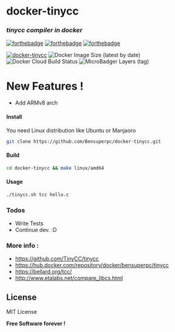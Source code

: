 # docker-tinycc

### _tinycc compiler in docker_
 [![forthebadge](https://forthebadge.com/images/badges/built-with-love.svg)](https://forthebadge.com) [![forthebadge](https://forthebadge.com/images/badges/powered-by-jeffs-keyboard.svg)](https://forthebadge.com) [![forthebadge](https://forthebadge.com/images/badges/contains-cat-gifs.svg)](https://forthebadge.com)

[![docker-tinycc](https://github.com/Bensuperpc/docker-tinycc/actions/workflows/main.yml/badge.svg)](https://github.com/Bensuperpc/docker-tinycc/actions/workflows/main.yml) <img alt="Docker Image Size (latest by date)" src="https://img.shields.io/docker/image-size/bensuperpc/tinycc"> <img alt="Docker Cloud Build Status" src="https://img.shields.io/docker/cloud/build/bensuperpc/tinycc"> <img alt="MicroBadger Layers (tag)" src="https://img.shields.io/microbadger/layers/bensuperpc/tinycc/latest">

# New Features !

  - Add ARMv8 arch

#### Install
You need Linux distribution like Ubuntu or Manjaoro

```sh
git clone https://github.com/Bensuperpc/docker-tinycc.git
```
#### Build
```sh
cd docker-tinycc && make linux/amd64
```
#### Usage

```sh
./tinycc.sh tcc hello.c
```

### Todos

 - Write Tests
 - Continue dev. :D

### More info : 
- https://github.com/TinyCC/tinycc
- https://hub.docker.com/repository/docker/bensuperpc/tinycc
- https://bellard.org/tcc/
- http://www.etalabs.net/compare_libcs.html

License
----

MIT License


**Free Software forever !**
   
 
